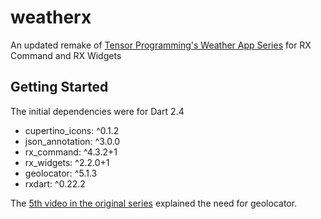 # weatherx

An updated remake of [Tensor Programming's Weather App Series](https://www.youtube.com/watch?v=NnY4B7VK6e4&list=PLeLsYxj1gjvFjdKQOeGVNlXRVdDfotSym&index=1) for RX Command and RX Widgets

## Getting Started

The initial dependencies were for Dart 2.4
-  cupertino_icons: ^0.1.2
-  json_annotation: ^3.0.0
-  rx_command: ^4.3.2+1
-  rx_widgets: ^2.2.0+1
-  geolocator: ^5.1.3
-  rxdart: ^0.22.2

The [5th video in the original series](https://www.youtube.com/watch?v=i4_VOKPnmLk&list=PLeLsYxj1gjvFjdKQOeGVNlXRVdDfotSym&index=5) explained the need for geolocator.

